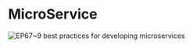# MicroService

![EP67~9 best practices for developing microservices](https://ngte-superbed.oss-cn-beijing.aliyuncs.com/uPic/p4ewzscjA7At.webp)

